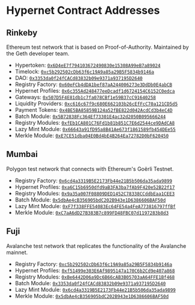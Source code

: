 # Hypernet Contract Addresses

## Rinkeby

Ethereum test network that is based on Proof-of-Authority. Maintained by the Geth developer team. 

- Hypertoken: [`0x6D4eE7f794103672490830e15308A99eB7a89024`](https://rinkeby.etherscan.io/address/0x6D4eE7f794103672490830e15308A99eB7a89024)
- Timelock: [`0xc5b292502cDb63f6c19A9a85a29B5F5834b9146a`](https://rinkeby.etherscan.io/address/0xc5b292502cDb63f6c19A9a85a29B5F5834b9146a)
- DAO: [`0x3353da0f24fCACd83832b09e9371a937195D2640`](https://rinkeby.etherscan.io/address/0x3353da0f24fCACd83832b09e9371a937195D2640)
- Registry Factory: [`0x60eFCb4dDA1bef87aA244006273e3DdDb0E4abCB`](https://rinkeby.etherscan.io/address/0x60eFCb4dDA1bef87aA244006273e3DdDb0E4abCB)
- Hypernet Profiles: [`0x6c355Ad248477eeDcadf1d6724154C6152C0edca`](https://rinkeby.etherscan.io/address/0x6c355Ad248477eeDcadf1d6724154C6152C0edca)
- Gateways: [`0x507D5F4E81db1c7fa078CBf1e59B37cC91640258`](https://rinkeby.etherscan.io/address/0x507D5F4E81db1c7fa078CBf1e59B37cC91640258)
- Liquidity Providers: [`0xc616c67f9c680E662103b26cEfFcC70a121CD5d5`](https://rinkeby.etherscan.io/address/0xc616c67f9c680E662103b26cEfFcC70a121CD5d5)
- Payment Tokens: [`0x4BE5BA85859B124a52fBE822d042AcdCd3b4eC4D`](https://rinkeby.etherscan.io/address/0x4BE5BA85859B124a52fBE822d042AcdCd3b4eC4D)
- Batch Module: [`0x5B72838Fc364Ef73301E4ac32d2050B095666244`](https://rinkeby.etherscan.io/address/0x5B72838Fc364Ef73301E4ac32d2050B095666244)
- Registry Modules: [`0xfEb1CA801C76Fd1b81b851C7E6d2544ce9DAdCA8`](https://rinkeby.etherscan.io/address/0xfEb1CA801C76Fd1b81b851C7E6d2544ce9DAdCA8)
- Lazy Mint Module: [`0x66643a91fD95a8B41Ae673f1861589fb454DEe55`](https://rinkeby.etherscan.io/address/0x66643a91fD95a8B41Ae673f1861589fb454DEe55)
- Merkle Module: [`0xE7CE51dba04E0Bd4bE4B264Ea72782D0bF620450`](https://rinkeby.etherscan.io/address/0xE7CE51dba04E0Bd4bE4B264Ea72782D0bF620450)

## Mumbai 

Polygon test network that connects with Ethereum's Goërli Testnet.

- Registry Factory: [`0x6cd4a3319B5E2173Fb44e21B5b506da35ada9899`](https://mumbai.polygonscan.com/address/0x6cd4a3319B5E2173Fb44e21B5b506da35ada9899)
- Hypernet Profiles: [`0xa6C15b6950dfd9aB3FA3ba7fAb9F420e52B22f17`](https://mumbai.polygonscan.com/address/0xa6C15b6950dfd9aB3FA3ba7fAb9F420e52B22f17)
- Registry Modules: [`0x9a35a007F08809DED1452C78338CCddbEaa1CEE3`](https://mumbai.polygonscan.com/address/0x9a35a007F08809DED1452C78338CCddbEaa1CEE3)
- Batch Module: [`0x5dbAe4cB356905bdC202B943e1D6386606BAF50d`](https://mumbai.polygonscan.com/address/0x5dbAe4cB356905bdC202B943e1D6386606BAF50d)
- Lazy Mint Module: [`0xF7f338FFE54083Ec64FE54a4FeA773816797ffBf`](https://mumbai.polygonscan.com/address/0xF7f338FFE54083Ec64FE54a4FeA773816797ffBf)
- Merkle Module: [`0xC7aA6dD27B383B7c899FD48FBC07d1197283b8d3`](https://mumbai.polygonscan.com/address/0xC7aA6dD27B383B7c899FD48FBC07d1197283b8d3)

## Fuji

Avalanche test network that replicates the functionality of the Avalanche mainnet. 

- Registry Factory: [`0xc5b292502cDb63f6c19A9a85a29B5F5834b9146a`](https://testnet.avascan.info/blockchain/c/address/0xc5b292502cDb63f6c19A9a85a29B5F5834b9146a)
- Hypernet Profiles: [`0xf51499e303E6Af9895147a170C6b2Cd9e407a868`](https://testnet.avascan.info/blockchain/c/address/0xf51499e303E6Af9895147a170C6b2Cd9e407a868)
- Registry Modules: [`0xBe6442D06a9Dc6B66cAB3B05703aA64FFE1Bf468`](https://testnet.avascan.info/blockchain/c/address/0xBe6442D06a9Dc6B66cAB3B05703aA64FFE1Bf468)
- Batch Module: [`0x3353da0f24fCACd83832b09e9371a937195D2640`](https://testnet.avascan.info/blockchain/c/address/0x3353da0f24fCACd83832b09e9371a937195D2640)
- Lazy Mint Module: [`0x6cd4a3319B5E2173Fb44e21B5b506da35ada9899`](https://testnet.avascan.info/blockchain/c/address/0x6cd4a3319B5E2173Fb44e21B5b506da35ada9899)
- Merkle Module: [`0x5dbAe4cB356905bdC202B943e1D6386606BAF50d`](https://testnet.avascan.info/blockchain/c/address/0x5dbAe4cB356905bdC202B943e1D6386606BAF50d)